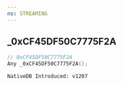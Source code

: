 ```yaml
---
ns: STREAMING
---
```

## _0xCF45DF50C7775F2A

```c
// 0xCF45DF50C7775F2A
Any _0xCF45DF50C7775F2A();
```

```
NativeDB Introduced: v1207
```

